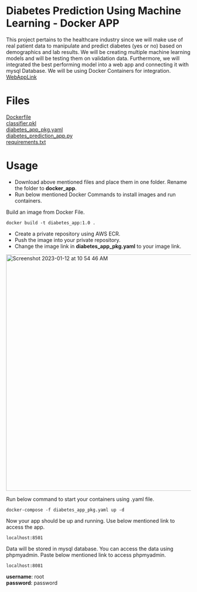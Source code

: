 # Diabetes Prediction Using Machine Learning - Docker APP

This project pertains to the healthcare industry since we will make use of real patient data to manipulate and predict diabetes (yes or no) based on demographics and lab results. We will be creating multiple machine learning models and will be testing them on validation data. Furthermore, we will integrated the best performing model into a web app and connecting it with mysql Database. We will be using Docker Containers for integration.
[WebAppLink](http://3.99.163.110:8501/)
# Files
[Dockerfile](https://github.com/rohityadav226/Diabetes_Prediction/blob/master/Dockerfile "Dockerfile")<br>
[classifier.pkl](https://github.com/rohityadav226/Diabetes_Prediction/blob/master/classifier.pkl "classifier.pkl")<br>
[diabetes_app_pkg.yaml](https://github.com/rohityadav226/Diabetes_Prediction/blob/master/diabetes_app_pkg.yaml "diabetes_app_pkg.yaml")<br>
[diabetes_prediction_app.py](https://github.com/rohityadav226/Diabetes_Prediction/blob/master/diabetes_prediction_app.py "diabetes_prediction_app.py")<br>
[requirements.txt](https://github.com/rohityadav226/Diabetes_Prediction/blob/master/requirements.txt "requirements.txt")
# Usage
- Download above mentioned files and place them in one folder. Rename the folder to **docker_app**.
- Run below mentioned Docker Commands to install images and run containers.

Build an image from Docker File.

    docker build -t diabetes_app:1.0 .

 - Create a private repository using AWS ECR.
 - Push the image into your private repository.
 - Change the image link in **diabetes_app_pkg.yaml** to your image link.
 <img width="644" alt="Screenshot 2023-01-12 at 10 54 46 AM" src="https://user-images.githubusercontent.com/90460563/212134972-32b4ccd7-1980-4e84-a381-edceaa4294d5.png">


Run below command to start your containers using .yaml file.<br>

    docker-compose -f diabetes_app_pkg.yaml up -d

Now your app should be up and running. Use below mentioned link to access the app.<br>

    localhost:8501

Data will be stored in mysql database. You can access the data using phpmyadmin. Paste below mentioned link to access phpmyadmin.<br>

    localhost:8081

**username**: root<br>
**password**: password

